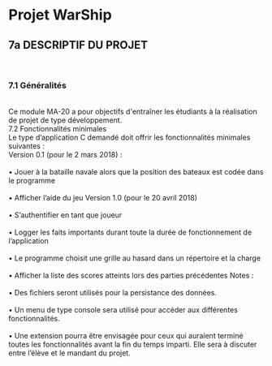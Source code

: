 <h1>Projet WarShip</h1>

<h2>7a DESCRIPTIF DU PROJET</h2>
<br><h3>7.1	Généralités</h3>
<br>Ce module MA-20 a pour objectifs d'entraîner les étudiants à la réalisation de projet de type développement.
<br>7.2	Fonctionnalités minimales
<br>Le type d’application C demandé doit offrir les fonctionnalités minimales suivantes :<br>
Version 0.1 (pour le 2 mars 2018) :
<br><br>•	Jouer à la bataille navale alors que la position des bateaux est codée dans le programme
<br><br>•	Afficher l’aide du jeu
Version 1.0 (pour le 20 avril 2018)
<br><br>•	S’authentifier en tant que joueur
<br><br>•	Logger les faits importants durant toute la durée de fonctionnement de l’application
<br><br>•	Le programme choisit une grille au hasard dans un répertoire et la charge 
<br><br>•	Afficher la liste des scores atteints lors des parties précédentes
Notes : 
<br><br>•	Des fichiers seront utilisés pour la persistance des données.
<br><br>•	Un menu de type console sera utilisé pour accéder aux différentes fonctionnalités.
<br><br>•	Une extension pourra être envisagée pour ceux qui auraient terminé toutes les fonctionnalités avant la fin du temps imparti. Elle sera à discuter entre l’élève et le mandant du projet.
